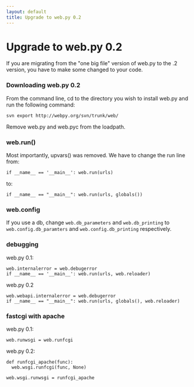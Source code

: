 ```yaml
---
layout: default
title: Upgrade to web.py 0.2
---
```


# Upgrade to web.py 0.2

If you are migrating from the "one big file" version of web.py to the .2 version, you have to make some changed to your code.  


### Downloading web.py 0.2

From the command line, cd to the directory you wish to install web.py and run the following command:

    svn export http://webpy.org/svn/trunk/web/ 

Remove web.py and web.pyc from the loadpath.

### web.run()

Most importantly, upvars() was removed.  We have to change the run line from:

    if __name__ == '__main__': web.run(urls)

to:

    if __name__ == "__main__": web.run(urls, globals())


### web.config

If you use a db, change `web.db_parameters` and `web.db_printing` to `web.config.db_paramters` and `web.config.db_printing` respectively.


### debugging

web.py 0.1:

    web.internalerror = web.debugerror
    if __name__ == '__main__': web.run(urls, web.reloader)

web.py 0.2

    web.webapi.internalerror = web.debugerror
    if __name__ == "__main__": web.run(urls, globals(), web.reloader)

### fastcgi with apache

web.py 0.1:

    web.runwsgi = web.runfcgi

web.py 0.2:

    def runfcgi_apache(func):
      web.wsgi.runfcgi(func, None)

    web.wsgi.runwsgi = runfcgi_apache